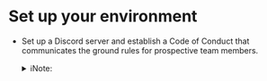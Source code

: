 # Set up your environment

* Set up a Discord server and establish a Code of Conduct that communicates the ground rules for prospective team members.
	
	<details>
	<summary>ℹNote:</summary>
	Think about the kind of envrionment in which you want to operate.  If you have any specific needs for that environment, document those needs somewhere.  Consider these questions:

	Are there any behavioral standards you want held among your potential teammates?

	The FFXIV TOS covers prohibited behaviors in-game, and Discord TOS covers prohibited behaviors in Discord, so some of this work is already done for you.  If you require anything particular beyond that then that is up to you to decide and communicate.
	</details>
